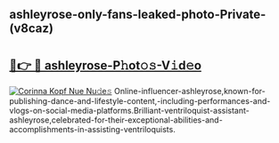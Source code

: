 ## ashleyrose-only-fans​-leaked-photo​-Private-(v8caz)


# <h2><a href="https://mediaupload.pro?title=ashleyrose&ref=git">🔗👉 🔴 ashleyrose-P𝚑ot𝚘𝚜-V𝚒d𝚎o</a></h2>

[![Corinna Kopf Nue Nu𝚍e𝚜](https://i.imgur.com/0qMVB7G.gif)](https://mediaupload.pro?title=ashleyrose&ref=git)
Online-influencer-ashleyrose,known-for-publishing-dance-and-lifestyle-content,-including-performances-and-vlogs-on-social-media-platforms.Brilliant-ventriloquist-assistant-ashleyrose,celebrated-for-their-exceptional-abilities-and-accomplishments-in-assisting-ventriloquists.  